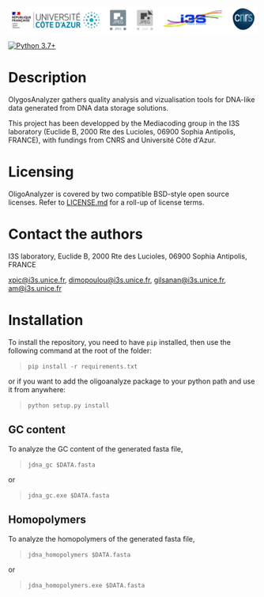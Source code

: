 <p float="left">
<img src="./img/logos/logos.png">
</p>

[![Python 3.7+](https://img.shields.io/badge/python-3.7+-blue.svg)](https://www.python.org/downloads/release/python-370/)
# Description
OlygosAnalyzer gathers quality analysis and vizualisation tools for DNA-like data generated from DNA data storage solutions.

This project has been developped by the Mediacoding group in the I3S laboratory (Euclide B, 2000 Rte des Lucioles, 06900 Sophia Antipolis, FRANCE), with fundings from CNRS and Université Côte d'Azur.

# Licensing
OligoAnalyzer is covered by two compatible BSD-style open source licenses. Refer to [LICENSE.md](LICENSE.md) for a roll-up of license terms.

# Contact the authors
I3S laboratory, Euclide B, 2000 Rte des Lucioles, 06900 Sophia Antipolis, FRANCE

xpic@i3s.unice.fr,
dimopoulou@i3s.unice.fr,
gilsanan@i3s.unice.fr,
am@i3s.unice.fr

# Installation
To install the repository, you need to have `pip` installed, then use the following command at the root of the folder:

> `pip install -r requirements.txt`

or if you want to add the oligoanalyze package to your python path and use it from anywhere:

> `python setup.py install`

## GC content

To analyze the GC content of the generated fasta file, 

> `jdna_gc $DATA.fasta`

or

> `jdna_gc.exe $DATA.fasta`

## Homopolymers

To analyze the homopolymers of the generated fasta file, 

> `jdna_homopolymers $DATA.fasta`

or

> `jdna_homopolymers.exe $DATA.fasta`
